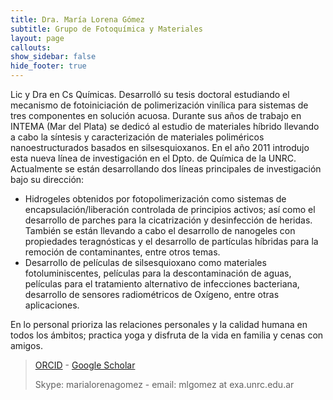 ```yaml
---
title: Dra. María Lorena Gómez
subtitle: Grupo de Fotoquímica y Materiales
layout: page
callouts:
show_sidebar: false
hide_footer: true
---
```


Lic y Dra en Cs Químicas. Desarrolló su tesis doctoral estudiando el mecanismo de fotoiniciación de polimerización vinílica para sistemas de tres componentes en solución acuosa. Durante sus años de trabajo en INTEMA (Mar del Plata) se dedicó al estudio de materiales híbrido llevando a cabo la síntesis y caracterización de materiales poliméricos nanoestructurados basados en silsesquioxanos. En el año 2011 introdujo esta nueva línea de investigación en el Dpto. de Química de la UNRC. Actualmente se están desarrollando dos líneas principales de investigación bajo su dirección:

- Hidrogeles obtenidos por fotopolimerización como sistemas de encapsulación/liberación controlada de principios activos; así como el desarrollo de parches para la cicatrización y desinfección de heridas. También se están llevando a cabo el desarrollo de nanogeles con propiedades teragnósticas y el desarrollo de partículas híbridas para la remoción de contaminantes, entre otros temas.
- Desarrollo de películas de silsesquioxano como materiales fotoluminiscentes, películas para la descontaminación de aguas, películas para el tratamiento alternativo de infecciones bacteriana, desarrollo de sensores radiométricos de Oxígeno, entre otras aplicaciones.

En lo personal prioriza las relaciones personales y la calidad humana en todos los ámbitos; practica yoga y disfruta de la vida en familia y cenas con amigos.

> [ORCID](https://orcid.org/0000-0002-3542-1038) - [Google Scholar](https://scholar.google.com/citations?hl=en&user=HD4aKaIAAAAJ)
>
> Skype: marialorenagomez - email: mlgomez at exa.unrc.edu.ar
